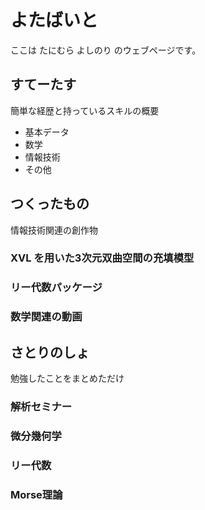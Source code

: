 # よたばいと
ここは たにむら よしのり のウェブページです。

## すてーたす
簡単な経歴と持っているスキルの概要
- 基本データ
- 数学
- 情報技術
- その他

## つくったもの
情報技術関連の創作物

### XVL を用いた3次元双曲空間の充填模型
### リー代数パッケージ
### 数学関連の動画

## さとりのしょ
勉強したことをまとめただけ

### 解析セミナー
### 微分幾何学
### リー代数
### Morse理論



